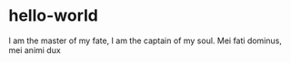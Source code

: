 # hello-world
I am the master of my fate, I am the captain of my soul.
Mei fati dominus, mei animi dux

